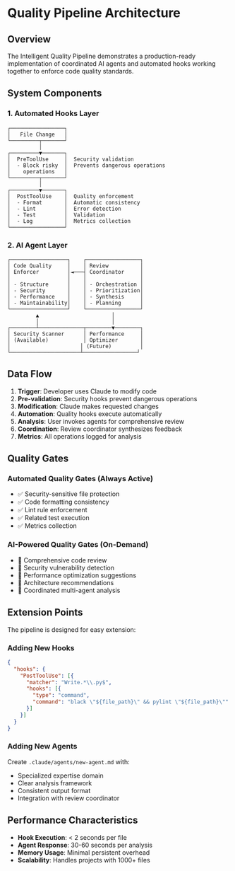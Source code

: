 # Quality Pipeline Architecture

## Overview

The Intelligent Quality Pipeline demonstrates a production-ready implementation of coordinated AI agents and automated hooks working together to enforce code quality standards.

## System Components

### 1. Automated Hooks Layer
```
┌─────────────────┐
│   File Change   │
└─────────┬───────┘
          │
┌─────────▼───────┐
│  PreToolUse     │  Security validation
│  - Block risky  │  Prevents dangerous operations
│    operations   │
└─────────┬───────┘
          │
┌─────────▼───────┐
│  PostToolUse    │  Quality enforcement
│  - Format       │  Automatic consistency
│  - Lint         │  Error detection
│  - Test         │  Validation
│  - Log          │  Metrics collection
└─────────────────┘
```

### 2. AI Agent Layer
```
┌──────────────────┐    ┌─────────────────┐
│ Code Quality     │    │ Review          │
│ Enforcer         │◄───┤ Coordinator     │
│                  │    │                 │
│ - Structure      │    │ - Orchestration │
│ - Security       │    │ - Prioritization│
│ - Performance    │    │ - Synthesis     │
│ - Maintainability│    │ - Planning      │
└──────────────────┘    └─────────────────┘
         ▲                       │
         │                       │
┌────────┴──────────────┬────────▼────────┐
│ Security Scanner      │ Performance     │
│ (Available)           │ Optimizer       │
│                      │ (Future)         │
└──────────────────────┴─────────────────┘
```

## Data Flow

1. **Trigger**: Developer uses Claude to modify code
2. **Pre-validation**: Security hooks prevent dangerous operations
3. **Modification**: Claude makes requested changes
4. **Automation**: Quality hooks execute automatically
5. **Analysis**: User invokes agents for comprehensive review
6. **Coordination**: Review coordinator synthesizes feedback
7. **Metrics**: All operations logged for analysis

## Quality Gates

### Automated Quality Gates (Always Active)
- ✅ Security-sensitive file protection
- ✅ Code formatting consistency
- ✅ Lint rule enforcement  
- ✅ Related test execution
- ✅ Metrics collection

### AI-Powered Quality Gates (On-Demand)
- 🤖 Comprehensive code review
- 🤖 Security vulnerability detection
- 🤖 Performance optimization suggestions
- 🤖 Architecture recommendations
- 🤖 Coordinated multi-agent analysis

## Extension Points

The pipeline is designed for easy extension:

### Adding New Hooks
```json
{
  "hooks": {
    "PostToolUse": [{
      "matcher": "Write.*\\.py$",
      "hooks": [{
        "type": "command", 
        "command": "black \"${file_path}\" && pylint \"${file_path}\""
      }]
    }]
  }
}
```

### Adding New Agents
Create `.claude/agents/new-agent.md` with:
- Specialized expertise domain
- Clear analysis framework
- Consistent output format
- Integration with review coordinator

## Performance Characteristics

- **Hook Execution**: < 2 seconds per file
- **Agent Response**: 30-60 seconds per analysis
- **Memory Usage**: Minimal persistent overhead
- **Scalability**: Handles projects with 1000+ files